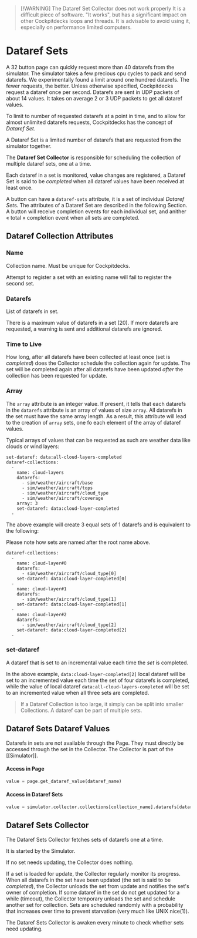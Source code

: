 > [!WARNING] The Dataref Set Collector does not work properly
> It is a difficult piece of software. "It works", but has a significant impact on other Cockpitdecks loops and threads. It is advisable to avoid using it, especially on performance limited computers.

# Dataref Sets

A 32 button page can quickly request more than 40 datarefs from the simulator. The simulator takes a few precious cpu cycles to pack and send datarefs. We experimentally found a limit around one hundred datarefs. The fewer requests, the better. Unless otherwise specified, Cockpitdecks request a dataref once per second. Datarefs are sent in UDP packets of about 14 values. It takes on average 2 or 3 UDP packets to get all dataref values.

To limit to number of requested datarefs at a point in time, and to allow for almost unlimited datarefs requests, Cockpitdecks has the concept of *Dataref Set*.

A Dataref Set is a limited number of datarefs that are requested from the simulator together.

The **Dataref Set Collector** is responsible for scheduling the collection of multiple dataref sets, one at a time.

Each dataref in a set is monitored, value changes are registered, a Dataref Set is said to be *completed* when all dataref values have been received at least once.

A button can have a `dataref-sets` attribute, it is a set of individual *Dataref Set*s. The attributes of a Dataref Set are described in the following Section. A button will receive completion events for each individual set, and anither « total » completion event when all sets are completed.

## Dataref Collection Attributes

### Name

Collection name. Must be unique for Cockpitdecks.

Attempt to register a set with an existing name will fail to register the second set.

### Datarefs

List of datarefs in set.

There is a maximum value of datarefs in a set (20). If more datarefs are requested, a warning is sent and additional datarefs are ignored.

### Time to Live

How long, after all datarefs have been collected at least once (set is *completed*) does the Collector schedule the collection again for update. The set will be completed again after all datarefs have been updated *after* the collection has been requested for update.

### Array

The `array` attribute is an integer value. If present, it tells that each datarefs in the `datarefs` attribute is an array of values of size `array`. All datarefs in the set must have the same array length. As a result, this attribute will lead to the creation of `array` sets, one fo each element of the array of dataref values.

Typical arrays of values that can be requested as such are weather data like clouds or wind layers:

```
set-dataref: data:all-cloud-layers-completed
dataref-collections:
  -
    name: cloud-layers
    datarefs:
      - sim/weather/aircraft/base
      - sim/weather/aircraft/tops
      - sim/weather/aircraft/cloud_type
      - sim/weather/aircraft/coverage
    array: 3
    set-dataref: data:cloud-layer-completed
  -       
```

The above example will create 3 equal sets of 1 datarefs and is equivalent to the following:

Please note how sets are named after the root name above.

```
dataref-collections:
  -
    name: cloud-layer#0
    datarefs:
      - sim/weather/aircraft/cloud_type[0]
    set-dataref: data:cloud-layer-completed[0]
  -
    name: cloud-layer#1
    datarefs:
      - sim/weather/aircraft/cloud_type[1]
    set-dataref: data:cloud-layer-completed[1]
  -
    name: cloud-layer#2
    datarefs:
      - sim/weather/aircraft/cloud_type[2]
    set-dataref: data:cloud-layer-completed[2]
  -
```

### set-dataref

A dataref that is set to an incremental value each time the *set* is completed.

In the above example, `data:cloud-layer-completed[2]` local dataref will be set to an incremented value each time the set of four datarefs is completed, while the value of local dataref `data:all-cloud-layers-completed` will be set to an incremented value when all three sets are completed.

> If a Dataref Collection is too large, it simply can be split into smaller Collections.
> A dataref can be part of multiple sets.

## Dataref Sets Dataref Values

Datarefs in sets are not available through the Page. They must directly be accessed through the set in the Collector. The Collector is part of the [[Simulator]].

#### Access in Page

```python
value = page.get_dataref_value(dataref_name)
```

#### Access in Dataref Sets

```python
value = simulator.collector.collections[collection_name].datarefs[dataref_name]
```

## Dataref Sets Collector

The Dataref Sets Collector fetches sets of datarefs one at a time.

It is started by the Simulator.

If no set needs updating, the Collector does nothing.

If a set is loaded for update, the Collector regularly monitor its progress. When all datarefs in the set have been updated (the set is said to be *completed*), the Collector unloads the set from update and notifies the set's owner of completion. If some dataref in the set do not get updated for a while (timeout), the Collector temporary unloads the set and schedule another set for collection. Sets are scheduled randomly with a probability that increases over time to prevent starvation (very much like UNIX nice(1)).

The Dataref Sets Collector is awaken every minute to check whether sets need updating.
